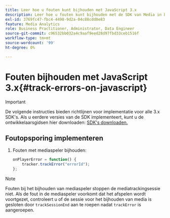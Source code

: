 ```yaml
---
title: Leer hoe u fouten kunt bijhouden met JavaScript 3.x
description: Leer hoe u fouten kunt bijhouden met de SDK van Media in browser-apps (JS).
exl-id: 3769fc47-fbc4-4498-9d2a-04c88cdd0e83
feature: Media Analytics
role: Business Practitioner, Administrator, Data Engineer
source-git-commit: c96532bb032a4c9aaf9eed28d97fbd33ceb1516f
workflow-type: tm+mt
source-wordcount: '99'
ht-degree: 0%

---
```


# Fouten bijhouden met JavaScript 3.x{#track-errors-on-javascript}

>[!IMPORTANT]
>
>De volgende instructies bieden richtlijnen voor implementatie voor alle 3.x SDK&#39;s. Als u eerdere versies van de SDK implementeert, kunt u de ontwikkelaarsgidsen hier downloaden: [SDK&#39;s downloaden.](/help/sdk-implement/download-sdks.md)

## Foutopsporing implementeren

1. Fouten met mediaspeler bijhouden:

   ```js
   onPlayerError = function() {
       tracker.trackError("errorId");
   };
   ```

>[!NOTE]
>
>Fouten bij het bijhouden van mediaspeler stoppen de mediatrackingsessie niet. Als de fout in de mediaspeler voorkomt dat het afspelen wordt voortgezet, controleert u of de sessie voor het bijhouden van media is gesloten door `trackSessionEnd` aan te roepen nadat `trackError` is aangeroepen.
